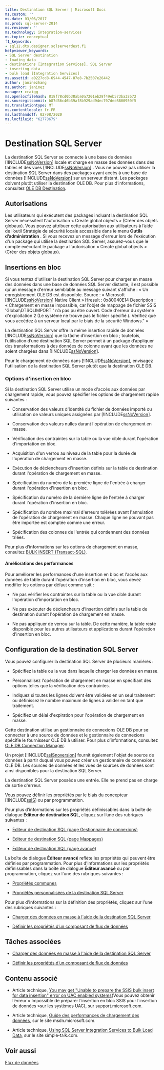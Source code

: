 ```yaml
---
title: Destination SQL Server | Microsoft Docs
ms.custom: ''
ms.date: 03/06/2017
ms.prod: sql-server-2014
ms.reviewer: ''
ms.technology: integration-services
ms.topic: conceptual
f1_keywords:
- sql12.dts.designer.sqlserverdest.f1
helpviewer_keywords:
- SQL Server destination
- loading data
- destinations [Integration Services], SQL Server
- inserting data
- bulk load [Integration Services]
ms.assetid: a0227cd8-6944-4547-87e8-7b2507e26442
author: janinezhang
ms.author: janinez
manager: craigg
ms.openlocfilehash: 818f78cd0b38aba0a7201eb28f49eb573ba32672
ms.sourcegitcommit: b87d36c46b39af8b929ad94ec707dee8800950f5
ms.translationtype: MT
ms.contentlocale: fr-FR
ms.lasthandoff: 02/08/2020
ms.locfileid: "62770679"
---
```

# <a name="sql-server-destination"></a>Destination SQL Server
  La destination SQL Server se connecte à une base de données [!INCLUDE[ssNoVersion](../../includes/ssnoversion-md.md)] locale et charge en masse des données dans des tables et des vues [!INCLUDE[ssNoVersion](../../includes/ssnoversion-md.md)] . Vous ne pouvez pas utiliser la destination SQL Server dans des packages ayant accès à une base de données [!INCLUDE[ssNoVersion](../../includes/ssnoversion-md.md)] sur un serveur distant. Les packages doivent plutôt utiliser la destination OLE DB. Pour plus d’informations, consultez [OLE DB Destination](ole-db-destination.md).  
  
## <a name="permissions"></a>Autorisations  
 Les utilisateurs qui exécutent des packages incluant la destination SQL Server nécessitent l'autorisation « Create global objects » (Créer des objets globaux). Vous pouvez attribuer cette autorisation aux utilisateurs à l’aide de l’outil Stratégie de sécurité locale accessible dans le menu **Outils d’administration** . Si vous recevez un message d'erreur lors de l'exécution d'un package qui utilise la destination SQL Server, assurez-vous que le compte exécutant le package a l'autorisation « Create global objects » (Créer des objets globaux).  
  
## <a name="bulk-inserts"></a>Insertions en bloc  
 Si vous tentez d'utiliser la destination SQL Server pour charger en masse des données dans une base de données SQL Server distante, il est possible qu'un message d'erreur semblable au message suivant s'affiche : « Un enregistrement OLE DB est disponible. Source : « Microsoft [!INCLUDE[ssNoVersion](../../includes/ssnoversion-md.md)] Native Client » Hresult : 0x80040E14 Description : « Chargement en masse impossible, car l’objet de mappage de fichier SSIS 'Global\DTSQLIMPORT ' n’a pas pu être ouvert. Code d'erreur du système d'exploitation 2 (Le système ne trouve pas le fichier spécifié.). Vérifiez que vous accédez à un serveur local par le biais de la sécurité Windows." »  
  
 La destination SQL Server offre la même insertion rapide de données [!INCLUDE[ssNoVersion](../../includes/ssnoversion-md.md)] que la tâche d’insertion en bloc ; toutefois, l’utilisation d’une destination SQL Server permet à un package d’appliquer des transformations à des données de colonne avant que les données ne soient chargées dans [!INCLUDE[ssNoVersion](../../includes/ssnoversion-md.md)].  
  
 Pour le chargement de données dans [!INCLUDE[ssNoVersion](../../includes/ssnoversion-md.md)], envisagez l'utilisation de la destination SQL Server plutôt que la destination OLE DB.  
  
### <a name="bulk-insert-options"></a>Options d'insertion en bloc  
 Si la destination SQL Server utilise un mode d'accès aux données par chargement rapide, vous pouvez spécifier les options de chargement rapide suivantes :  
  
-   Conservation des valeurs d'identité du fichier de données importé ou utilisation de valeurs uniques assignées par [!INCLUDE[ssNoVersion](../../includes/ssnoversion-md.md)].  
  
-   Conservation des valeurs nulles durant l'opération de chargement en masse.  
  
-   Vérification des contraintes sur la table ou la vue cible durant l'opération d'importation en bloc.  
  
-   Acquisition d'un verrou au niveau de la table pour la durée de l'opération de chargement en masse.  
  
-   Exécution de déclencheurs d'insertion définis sur la table de destination durant l'opération de chargement en masse.  
  
-   Spécification du numéro de la première ligne de l'entrée à charger durant l'opération d'insertion en bloc.  
  
-   Spécification du numéro de la dernière ligne de l'entrée à charger durant l'opération d'insertion en bloc.  
  
-   Spécification du nombre maximal d'erreurs tolérées avant l'annulation de l'opération de chargement en masse. Chaque ligne ne pouvant pas être importée est comptée comme une erreur.  
  
-   Spécification des colonnes de l'entrée qui contiennent des données triées.  
  
 Pour plus d’informations sur les options de chargement en masse, consultez [BULK INSERT &#40;Transact-SQL&#41;](/sql/t-sql/statements/bulk-insert-transact-sql).  
  
#### <a name="performance-improvements"></a>Améliorations des performances  
 Pour améliorer les performances d'une insertion en bloc et l'accès aux données de table durant l'opération d'insertion en bloc, vous devez modifier les options par défaut comme suit :  
  
-   Ne pas vérifier les contraintes sur la table ou la vue cible durant l'opération d'importation en bloc.  
  
-   Ne pas exécuter de déclencheurs d'insertion définis sur la table de destination durant l'opération de chargement en masse.  
  
-   Ne pas appliquer de verrou sur la table. De cette manière, la table reste disponible pour les autres utilisateurs et applications durant l'opération d'insertion en bloc.  
  
## <a name="configuration-of-the-sql-server-destination"></a>Configuration de la destination SQL Server  
 Vous pouvez configurer la destination SQL Server de plusieurs manières :  
  
-   Spécifiez la table ou la vue dans laquelle charger les données en masse.  
  
-   Personnalisez l'opération de chargement en masse en spécifiant des options telles que la vérification des contraintes.  
  
-   Indiquez si toutes les lignes doivent être validées en un seul traitement ou définissez le nombre maximum de lignes à valider en tant que traitement.  
  
-   Spécifiez un délai d'expiration pour l'opération de chargement en masse.  
  
 Cette destination utilise un gestionnaire de connexions OLE DB pour se connecter à une source de données et le gestionnaire de connexions spécifie le fournisseur OLE DB à utiliser. Pour plus d’informations, consultez [OLE DB Connection Manager](../connection-manager/ole-db-connection-manager.md).  
  
 Un projet [!INCLUDE[ssISnoversion](../../includes/ssisnoversion-md.md)] fournit également l'objet de source de données à partir duquel vous pouvez créer un gestionnaire de connexions OLE DB. Les sources de données et les vues de sources de données sont ainsi disponibles pour la destination SQL Server.  
  
 La destination SQL Server possède une entrée. Elle ne prend pas en charge de sortie d'erreur.  
  
 Vous pouvez définir les propriétés par le biais du concepteur [!INCLUDE[ssIS](../../includes/ssis-md.md)] ou par programmation.  
  
 Pour plus d’informations sur les propriétés définissables dans la boîte de dialogue **Éditeur de destination SQL**, cliquez sur l’une des rubriques suivantes :  
  
-   [Éditeur de destination SQL &#40;page Gestionnaire de connexions&#41;](../sql-destination-editor-connection-manager-page.md)  
  
-   [Éditeur de destination SQL &#40;page Mappages&#41;](../sql-destination-editor-mappings-page.md)  
  
-   [Éditeur de destination SQL &#40;page avancé&#41;](../sql-destination-editor-advanced-page.md)  
  
 La boîte de dialogue **Éditeur avancé** reflète les propriétés qui peuvent être définies par programmation. Pour plus d'informations sur les propriétés définissables dans la boîte de dialogue **Éditeur avancé** ou par programmation, cliquez sur l'une des rubriques suivantes :  
  
-   [Propriétés communes](../common-properties.md)  
  
-   [Propriétés personnalisées de la destination SQL Server](sql-server-destination-custom-properties.md)  
  
 Pour plus d'informations sur la définition des propriétés, cliquez sur l'une des rubriques suivantes :  
  
-   [Charger des données en masse à l'aide de la destination SQL Server](sql-server-destination.md)  
  
-   [Définir les propriétés d’un composant de flux de données](set-the-properties-of-a-data-flow-component.md)  
  
## <a name="related-tasks"></a>Tâches associées  
  
-   [Charger des données en masse à l'aide de la destination SQL Server](sql-server-destination.md)  
  
-   [Définir les propriétés d’un composant de flux de données](set-the-properties-of-a-data-flow-component.md)  
  
## <a name="related-content"></a>Contenu associé  
  
-   Article technique, [You may get "Unable to prepare the SSIS bulk insert for data insertion" error on UAC enabled systems](https://go.microsoft.com/fwlink/?LinkId=199482)(Vous pouvez obtenir l’erreur « Impossible de préparer l’insertion en bloc SSIS pour l’insertion de données »sur les systèmes UAC), sur support.microsoft.com.  
  
-   Article technique, [Guide des performances de chargement des données](https://go.microsoft.com/fwlink/?LinkId=233700), sur le site msdn.microsoft.com.  
  
-   Article technique, [Using SQL Server Integration Services to Bulk Load Data](https://go.microsoft.com/fwlink/?LinkId=233701), sur le site simple-talk.com.  
  
## <a name="see-also"></a>Voir aussi  
 [Flux de données](data-flow.md)  
  
  
